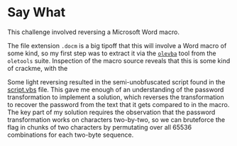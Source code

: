 # Say What

This challenge involved reversing a Microsoft Word macro.

The file extension `.docm` is a big tipoff that this will involve a Word macro of some kind, so my first step was to extract it via the [`olevba`](https://github.com/decalage2/oletools/wiki/olevba) tool from the `oletools` suite. Inspection of the macro source reveals that this is some kind of crackme, with the

Some light reversing resulted in the semi-unobfuscated script found in the [script.vbs](./script.vbs) file. This gave me enough of an understanding of the password transformation to implement a solution, which reverses the transformation to recover the password from the text that it gets compared to in the macro. The key part of my solution requires the observation that the password transformation works on characters two-by-two, so we can bruteforce the flag in chunks of two characters by permutating over all 65536 combinations for each two-byte sequence.
